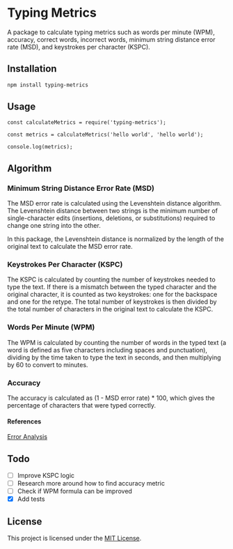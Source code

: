 # Typing Metrics

A package to calculate typing metrics such as words per minute (WPM), accuracy, correct words, incorrect words, minimum string distance error rate (MSD), and keystrokes per character (KSPC).

## Installation

```bash
npm install typing-metrics
```

## Usage

```
const calculateMetrics = require('typing-metrics');

const metrics = calculateMetrics('hello world', 'hello world');

console.log(metrics);
```

## Algorithm

### Minimum String Distance Error Rate (MSD)

The MSD error rate is calculated using the Levenshtein distance algorithm. The Levenshtein distance between two strings is the minimum number of single-character edits (insertions, deletions, or substitutions) required to change one string into the other.

In this package, the Levenshtein distance is normalized by the length of the original text to calculate the MSD error rate.

### Keystrokes Per Character (KSPC)

The KSPC is calculated by counting the number of keystrokes needed to type the text. If there is a mismatch between the typed character and the original character, it is counted as two keystrokes: one for the backspace and one for the retype. The total number of keystrokes is then divided by the total number of characters in the original text to calculate the KSPC.

### Words Per Minute (WPM)

The WPM is calculated by counting the number of words in the typed text (a word is defined as five characters including spaces and punctuation), dividing by the time taken to type the text in seconds, and then multiplying by 60 to convert to minutes.

### Accuracy

The accuracy is calculated as (1 - MSD error rate) * 100, which gives the percentage of characters that were typed correctly.

#### References

[Error Analysis](https://en.wikipedia.org/wiki/Typing#Error_analysis "https://en.wikipedia.org/wiki/Typing#Error_analysis")

## Todo

* [ ] Improve KSPC logic
* [ ] Research more around how to find accuracy metric
* [ ] Check if WPM formula can be improved
* [X] Add tests

## License

This project is licensed under the [MIT License](LICENSE).
